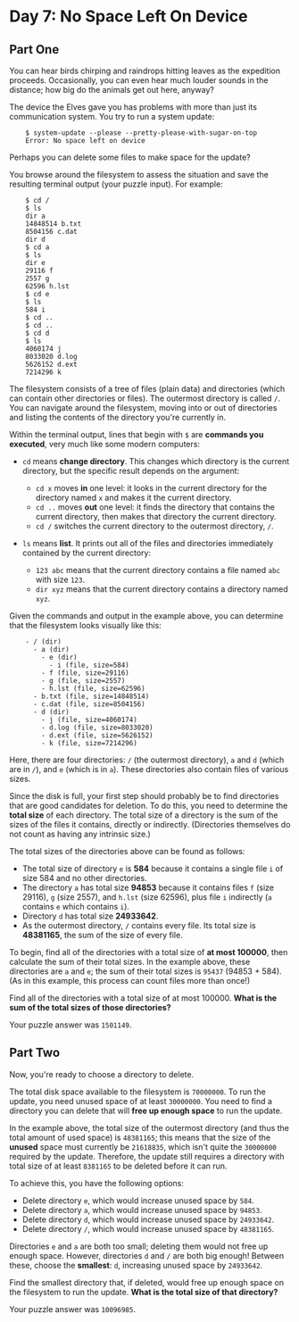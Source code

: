 # Day 7: No Space Left On Device

## Part One

You can hear birds chirping and raindrops hitting leaves as the
expedition proceeds. Occasionally, you can even hear much louder sounds
in the distance; how big do the animals get out here, anyway?

The device the Elves gave you has problems with more than just its
communication system. You try to run a system update:

```
    $ system-update --please --pretty-please-with-sugar-on-top
    Error: No space left on device
```

Perhaps you can delete some files to make space for the update?

You browse around the filesystem to assess the situation and save the
resulting terminal output (your puzzle input). For example:

```
    $ cd /
    $ ls
    dir a
    14848514 b.txt
    8504156 c.dat
    dir d
    $ cd a
    $ ls
    dir e
    29116 f
    2557 g
    62596 h.lst
    $ cd e
    $ ls
    584 i
    $ cd ..
    $ cd ..
    $ cd d
    $ ls
    4060174 j
    8033020 d.log
    5626152 d.ext
    7214296 k
```

The filesystem consists of a tree of files (plain data) and directories
(which can contain other directories or files). The outermost directory
is called `/`. You can navigate around the filesystem, moving into or
out of directories and listing the contents of the directory you're
currently in.

Within the terminal output, lines that begin with `$` are **commands you
executed**, very much like some modern computers:

-   `cd` means **change directory**. This changes which directory is the
    current directory, but the specific result depends on the argument:
    -   `cd x` moves **in** one level: it looks in the current directory
        for the directory named `x` and makes it the current directory.
    -   `cd ..` moves **out** one level: it finds the directory that
        contains the current directory, then makes that directory the
        current directory.
    -   `cd /` switches the current directory to the outermost
        directory, `/`.

-   `ls` means **list**. It prints out all of the files and directories
    immediately contained by the current directory:
    -   `123 abc` means that the current directory contains a file named
        `abc` with size `123`.
    -   `dir xyz` means that the current directory contains a directory
        named `xyz`.

Given the commands and output in the example above, you can determine
that the filesystem looks visually like this:

```
    - / (dir)
      - a (dir)
        - e (dir)
          - i (file, size=584)
        - f (file, size=29116)
        - g (file, size=2557)
        - h.lst (file, size=62596)
      - b.txt (file, size=14848514)
      - c.dat (file, size=8504156)
      - d (dir)
        - j (file, size=4060174)
        - d.log (file, size=8033020)
        - d.ext (file, size=5626152)
        - k (file, size=7214296)
```

Here, there are four directories: `/` (the outermost directory), `a` and
`d` (which are in `/`), and `e` (which is in `a`). These directories
also contain files of various sizes.

Since the disk is full, your first step should probably be to find
directories that are good candidates for deletion. To do this, you need
to determine the **total size** of each directory. The total size of a
directory is the sum of the sizes of the files it contains, directly or
indirectly. (Directories themselves do not count as having any intrinsic
size.)

The total sizes of the directories above can be found as follows:

-   The total size of directory `e` is **584** because it contains a
    single file `i` of size 584 and no other directories.
-   The directory `a` has total size **94853** because it contains files
    `f` (size 29116), `g` (size 2557), and `h.lst` (size 62596), plus
    file `i` indirectly (`a` contains `e` which contains `i`).
-   Directory `d` has total size **24933642**.
-   As the outermost directory, `/` contains every file. Its total size
    is **48381165**, the sum of the size of every file.

To begin, find all of the directories with a total size of **at most
100000**, then calculate the sum of their total sizes. In the example
above, these directories are `a` and `e`; the sum of their total sizes
is `95437` (94853 + 584). (As in this example, this process can count
files more than once!)

Find all of the directories with a total size of at most 100000. **What
is the sum of the total sizes of those directories?**

Your puzzle answer was `1501149`.

## Part Two

Now, you're ready to choose a directory to delete.

The total disk space available to the filesystem is `70000000`. To run
the update, you need unused space of at least `30000000`. You need to
find a directory you can delete that will **free up enough space** to run
the update.

In the example above, the total size of the outermost directory (and
thus the total amount of used space) is `48381165`; this means that the
size of the **unused** space must currently be `21618835`, which isn't
quite the `30000000` required by the update. Therefore, the update still
requires a directory with total size of at least `8381165` to be deleted
before it can run.

To achieve this, you have the following options:

-   Delete directory `e`, which would increase unused space by `584`.
-   Delete directory `a`, which would increase unused space by `94853`.
-   Delete directory `d`, which would increase unused space by
    `24933642`.
-   Delete directory `/`, which would increase unused space by
    `48381165`.

Directories `e` and `a` are both too small; deleting them would not free
up enough space. However, directories `d` and `/` are both big enough!
Between these, choose the **smallest**: `d`, increasing unused space by
`24933642`.

Find the smallest directory that, if deleted, would free up enough space
on the filesystem to run the update. **What is the total size of that
directory?**

Your puzzle answer was `10096985`.
